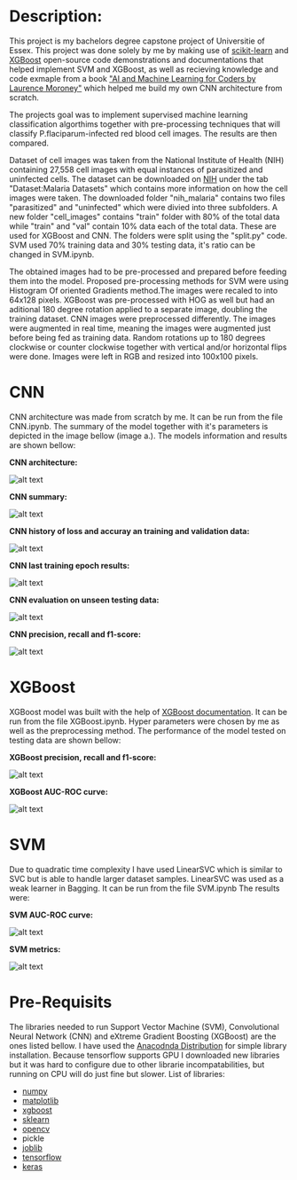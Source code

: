# Description:

This project is my bachelors degree capstone project of Universitie of Essex. This project was done solely by me by making use of [scikit-learn](https://scikit-learn.org/stable/index.html) and [XGBoost](https://xgboost.readthedocs.io/en/stable/index.html) open-source code demonstrations and documentations that helped implement SVM and XGBoost, as well as recieving knowledge and code exmaple from a book ["AI and Machine Learning for Coders by Laurence Moroney"](https://www.oreilly.com/library/view/ai-and-machine/9781492078180/) which helped me build my own CNN architecture from scratch.

The projects goal was to implement supervised machine learning classification algorthims together with pre-processing techniques that will classify P.flaciparum-infected red blood cell images. The results are then compared.

Dataset of cell images was taken from the National Institute of Health (NIH) containing 27,558 cell images with equal instances of parasitized and uninfected cells. The dataset can be downloaded on [NIH](https://lhncbc.nlm.nih.gov/LHC-downloads/downloads.html) under the tab "Dataset:Malaria Datasets" which contains more information on how the cell images were taken. The downloaded folder "nih_malaria" contains two files "parasitized" and "uninfected" which were divied into three subfolders. A new folder "cell_images" contains "train" folder with 80% of the total data while "train" and "val" contain 10% data each of the total data. These are used for XGBoost and CNN. The folders were split using the "split.py" code. SVM used 70% training data and 30% testing data, it's ratio can be changed in SVM.ipynb.

The obtained images had to be pre-processed and prepared before feeding them into the model. Proposed pre-processing methods for SVM were using Histogram Of oriented Gradients method.The images were recaled to into 64x128 pixels. XGBoost was pre-processed with HOG as well but had an aditional 180 degree rotation applied to a separate image, doubling the training dataset. CNN images were preprocessed differently. The images were augmented in real time, meaning the images were augmented just before being fed as training data. Random rotations up to 180 degrees clockwise or counter clockwise together with vertical and/or horizontal flips were done. Images were left in RGB and resized into 100x100 pixels.

# CNN
CNN architecture was made from scratch by me. It can be run from the file CNN.ipynb. The summary of the model together with it's parameters is depicted in the image bellow (image a.). The models information and results are shown bellow:

**CNN architecture:**

![alt text](img/CNNarchitecture.png "CNN architecture")

**CNN summary:**

![alt text](img/CNN_summary.png "CNN summary")

**CNN history of loss and accuray an training and validation data:**

![alt text](img/CNNloss.png "History of loss and accuracy during training")

**CNN last training epoch results:**

![alt text](img/CNN_last_epoch.png "last epoch results")

**CNN evaluation on unseen testing data:**

![alt text](img/CNNevaluation.png "evalutaion on unseen data")

**CNN precision, recall and f1-score:**

![alt text](img/CNN_metrics.png "CNN metrics")

# XGBoost
XGBoost model was built with the help of [XGBoost documentation](https://xgboost.readthedocs.io/en/stable/index.html).  It can be run from the file XGBoost.ipynb. Hyper parameters were chosen by me as well as the preprocessing method. The performance of the model tested on testing data are shown bellow:

**XGBoost precision, recall and f1-score:**

![alt text](img/XGBOOOST_METRICS.png "evalutaion on unseen data")

**XGBoost AUC-ROC curve:**

![alt text](img/xgb.png "evalutaion on unseen data")

# SVM
Due to quadratic time complexity I have used LinearSVC which is similar to SVC but is able to handle larger dataset samples. LinearSVC was used as a weak learner in Bagging.  It can be run from the file SVM.ipynb The results were: 

**SVM AUC-ROC curve:**

![alt text](img/SVM_AUC-ROC.png "SVM AUC-ROC")

**SVM metrics:**

![alt text](img/SVM_metrics.png "SVM metrics")

# Pre-Requisits
The libraries needed to run Support Vector Machine (SVM), Convolutional Neural Network (CNN) and eXtreme Gradient Boosting (XGBoost) are the ones listed bellow. I have used the [Anacodnda Distribution](https://www.anaconda.com/products/distribution) for simple library installation. Because tensorflow supports GPU I downloaded new libraries but it was hard to configure due to other librarie incompatabilities, but running on CPU will do just fine but slower. List of libraries:
 - [numpy](https://numpy.org/install/)
 - [matplotlib](https://matplotlib.org/stable/users/installing/index.html)
 - [xgboost](https://xgboost.readthedocs.io/en/latest/install.html)
 - [sklearn](https://scikit-learn.org/stable/install.html)
 - [opencv](https://docs.opencv.org/4.x/d5/de5/tutorial_py_setup_in_windows.html)
 - pickle
 - [joblib](https://joblib.readthedocs.io/en/latest/installing.html)
 - [tensorflow](https://www.tensorflow.org/install)
 - [keras](https://keras.io/getting_started/)
